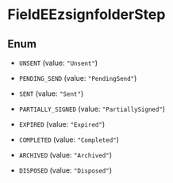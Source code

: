 

# FieldEEzsignfolderStep

## Enum


* `UNSENT` (value: `"Unsent"`)

* `PENDING_SEND` (value: `"PendingSend"`)

* `SENT` (value: `"Sent"`)

* `PARTIALLY_SIGNED` (value: `"PartiallySigned"`)

* `EXPIRED` (value: `"Expired"`)

* `COMPLETED` (value: `"Completed"`)

* `ARCHIVED` (value: `"Archived"`)

* `DISPOSED` (value: `"Disposed"`)



